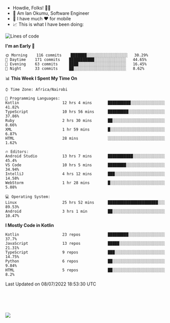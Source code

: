 
* Howdie, Folks! 👋🤓
* 🤪 Am Ian Okumu, Software Engineer
* 📱 I have much ❤️ for mobile
* 📈 This is what I have been doing:
  
<!-- <a href="https://otsembo.github.io/OtsemboPortfolio/" style="margin-right:.5%; margin-top=.5%;">
  <img align="center" src="https://github-readme-stats.vercel.app/api/top-langs/?username=otsembo&layout=compact" />
</a> -->

<!--START_SECTION:waka-->
![Lines of code](https://img.shields.io/badge/From%20Hello%20World%20I%27ve%20Written-513%20Thousand%20lines%20of%20code-blue)

**I'm an Early 🐤** 

```text
🌞 Morning    116 commits    ███████░░░░░░░░░░░░░░░░░░   30.29% 
🌆 Daytime    171 commits    ███████████░░░░░░░░░░░░░░   44.65% 
🌃 Evening    63 commits     ████░░░░░░░░░░░░░░░░░░░░░   16.45% 
🌙 Night      33 commits     ██░░░░░░░░░░░░░░░░░░░░░░░   8.62%

```


📊 **This Week I Spent My Time On** 

```text
⌚︎ Time Zone: Africa/Nairobi

💬 Programming Languages: 
Kotlin                   12 hrs 4 mins       ██████████░░░░░░░░░░░░░░░   41.82% 
TypeScript               10 hrs 56 mins      █████████░░░░░░░░░░░░░░░░   37.86% 
Ruby                     2 hrs 30 mins       ██░░░░░░░░░░░░░░░░░░░░░░░   8.66% 
XML                      1 hr 59 mins        █░░░░░░░░░░░░░░░░░░░░░░░░   6.87% 
HTML                     28 mins             ░░░░░░░░░░░░░░░░░░░░░░░░░   1.62%

🔥 Editors: 
Android Studio           13 hrs 7 mins       ███████████░░░░░░░░░░░░░░   45.4% 
VS Code                  10 hrs 5 mins       ████████░░░░░░░░░░░░░░░░░   34.94% 
IntelliJ                 4 hrs 12 mins       ███░░░░░░░░░░░░░░░░░░░░░░   14.58% 
WebStorm                 1 hr 28 mins        █░░░░░░░░░░░░░░░░░░░░░░░░   5.08%

💻 Operating System: 
Linux                    25 hrs 52 mins      ██████████████████████░░░   89.53% 
Android                  3 hrs 1 min         ██░░░░░░░░░░░░░░░░░░░░░░░   10.47%

```

**I Mostly Code in Kotlin** 

```text
Kotlin                   23 repos            █████████░░░░░░░░░░░░░░░░   37.7% 
JavaScript               13 repos            █████░░░░░░░░░░░░░░░░░░░░   21.31% 
TypeScript               9 repos             ███░░░░░░░░░░░░░░░░░░░░░░   14.75% 
Python                   6 repos             ██░░░░░░░░░░░░░░░░░░░░░░░   9.84% 
HTML                     5 repos             ██░░░░░░░░░░░░░░░░░░░░░░░   8.2%

```



 Last Updated on 08/07/2022 18:53:30 UTC
<!--END_SECTION:waka-->

<br />
<br />
<br />
<br />
<a href="https://otsembo.com" style="margin-right:.5%; margin-top=.5%;">
  <img align="center" src="https://github-readme-stats.vercel.app/api?username=otsembo&&show_icons=true&theme=radical" />
</a>
<br />
  
  </div>
<!---
otsembo/otsembo is a ✨ special ✨ repository because its `README.md` (this file) appears on your GitHub profile.
You can click the Preview link to take a look at your changes.
--->
